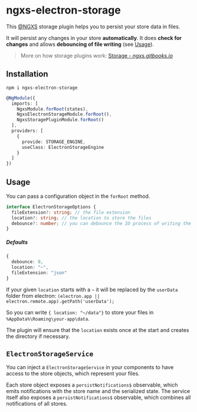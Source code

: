 # ngxs-electron-storage

This [@NGXS](https://github.com/ngxs/store) storage plugin helps you to persist your store data in files.

It will persist any changes in your store **automatically**. It does **check for changes** and allows **debouncing of file writing** (see [Usage](#usage)).

>More on how storage plugins work: [Storage - *ngxs.gitbooks.io*](https://ngxs.gitbook.io/ngxs/plugins/storage)

## Installation

```
npm i ngxs-electron-storage
```

```typescript
@NgModule({
  imports: [
    NgxsModule.forRoot(states),
    NgxsElectronStorageModule.forRoot(),
    NgxsStoragePluginModule.forRoot()
  ],
  providers: [
    {
      provide: STORAGE_ENGINE,
      useClass: ElectronStorageEngine
    }
  ]
})
```

## Usage

You can pass a configuration object in the `forRoot` method.

```typescript
interface ElectronStorageOptions {
  fileExtension?: string; // the file extension
  location?: string; // the location to store the files 
  debounce?: number; // you can debounce the IO process of writing the file (in milliseconds)
}
```

##### Defaults

```typescript
{
  debounce: 0, 
  location: "~",
  fileExtension: "json"
}
```

If your given `location` starts with a `~` it will be replaced by the `userData` folder from electron: 
`(electron.app || electron.remote.app).getPath('userData');`

So you can write `{ location: "~/data"}` to store your files in `%AppData%\Roaming\your-app\data`.

The plugin will ensure that the `location` exists once at the start and creates the directory if necessary.

## `ElectronStorageService`

You can inject a `ElectronStorageService` in your components to have access to the store objects, which represent your files.

Each store object exposes a `persistNotifications$` observable, which emits notifications with the store name and the serialized state.
The service itself also exposes a `persistNotifications$` observable, which combines all notifications of all stores.
